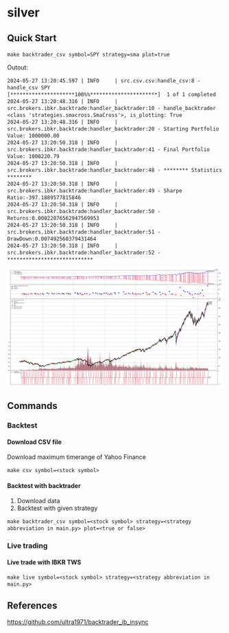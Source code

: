 # silver

## Quick Start
```shell
make backtrader_csv symbol=SPY strategy=sma plot=true
```
Outout:
```shell
2024-05-27 13:20:45.597 | INFO     | src.csv.csv:handle_csv:8 - handle_csv SPY
[*********************100%%**********************]  1 of 1 completed
2024-05-27 13:20:48.316 | INFO     | src.brokers.ibkr.backtrade:handler_backtrader:10 - handle_backtrader <class 'strategies.smacross.SmaCross'>, is_plotting: True
2024-05-27 13:20:48.316 | INFO     | src.brokers.ibkr.backtrade:handler_backtrader:20 - Starting Portfolio Value: 1000000.00
2024-05-27 13:20:50.318 | INFO     | src.brokers.ibkr.backtrade:handler_backtrader:41 - Final Portfolio Value: 1000220.79
2024-05-27 13:20:50.318 | INFO     | src.brokers.ibkr.backtrade:handler_backtrader:48 - ******** Statistics ********
2024-05-27 13:20:50.318 | INFO     | src.brokers.ibkr.backtrade:handler_backtrader:49 - Sharpe Ratio:-397.1889577815846
2024-05-27 13:20:50.318 | INFO     | src.brokers.ibkr.backtrade:handler_backtrader:50 - Returns:0.00022076562947569953
2024-05-27 13:20:50.318 | INFO     | src.brokers.ibkr.backtrade:handler_backtrader:51 - DrawDown:0.007492560379431464
2024-05-27 13:20:50.318 | INFO     | src.brokers.ibkr.backtrade:handler_backtrader:52 - ****************************
```
![img.png](doc/img.png)

## Commands
### Backtest
#### Download CSV file
Download maximum timerange of Yahoo Finance
```shell
make csv symbol=<stock symbol>
```
#### Backtest with backtrader
1. Download data
2. Backtest with given strategy
```shell
make backtrader_csv symbol=<stock symbol> strategy=<strategy abbreviation in main.py> plot=<true or false>
```

### Live trading
#### Live trade with IBKR TWS 
```shell
make live symbol=<stock symbol> strategy=<strategy abbreviation in main.py>
```

## References
https://github.com/ultra1971/backtrader_ib_insync